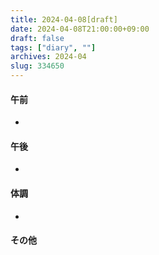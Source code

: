 ```yaml
---
title: 2024-04-08[draft]
date: 2024-04-08T21:00:00+09:00
draft: false
tags: ["diary", ""]
archives: 2024-04
slug: 334650
---
```

#### 午前
- 
#### 午後
- 
#### 体調
- 
#### その他